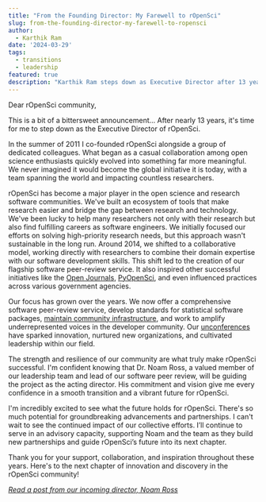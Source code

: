```yaml
---
title: "From the Founding Director: My Farewell to rOpenSci"
slug: from-the-founding-director-my-farewell-to-ropensci
author:
  - Karthik Ram
date: '2024-03-29'
tags:
  - transitions
  - leadership
featured: true
description: "Karthik Ram steps down as Executive Director after 13 years"
---
```


Dear rOpenSci community,

This is a bit of a bittersweet announcement... After nearly 13 years, it's time for me to step down as the Executive Director of rOpenSci.

In the summer of 2011 I co-founded rOpenSci alongside a group of dedicated colleagues. What began as a casual collaboration among open science enthusiasts quickly evolved into something far more meaningful. We never imagined it would become the global initiative it is today, with a team spanning the world and impacting countless researchers.

rOpenSci has become a major player in the open science and research software communities. We've built an ecosystem of tools that make research easier and bridge the gap between research and technology. We've been lucky to help many researchers not only with their research but also find fulfilling careers as software engineers. We initially focused our efforts on solving high-priority research needs, but this approach wasn't sustainable in the long run. Around 2014, we shifted to a collaborative model, working directly with researchers to combine their domain expertise with our software development skills. This shift led to the creation of our flagship software peer-review service.  It also inspired other successful initiatives like the [Open Journals](https://www.theoj.org/), [PyOpenSci](https://www.pyopensci.org/), and even influenced practices across various government agencies.

Our focus has grown over the years. We now offer a comprehensive software peer-review service, develop standards for statistical software packages, [maintain community infrastructure](https://r-lib.r-universe.dev/), and work to amplify underrepresented voices in the developer community. Our [unconferences](/tags/unconf/) have sparked innovation, nurtured new organizations, and cultivated leadership within our field.

The strength and resilience of our community are what truly make rOpenSci successful.  I'm confident knowing that Dr. Noam Ross, a valued member of our leadership team and lead of our software peer review, will be guiding the project as the acting director. His commitment and vision give me every confidence in a smooth transition and a vibrant future for rOpenSci.

I'm incredibly excited to see what the future holds for rOpenSci. There's so much potential for groundbreaking advancements and partnerships. I can't wait to see the continued impact of our collective efforts. I’ll continue to serve in an advisory capacity, supporting Noam and the team as they build new partnerships and guide rOpenSci’s future into its next chapter.

Thank you for your support, collaboration, and inspiration throughout these years. Here's to the next chapter of innovation and discovery in the rOpenSci community!

[_Read a post from our incoming director, Noam Ross_](/blog/2023/03/29/hello-from-our-new-executive-director/)